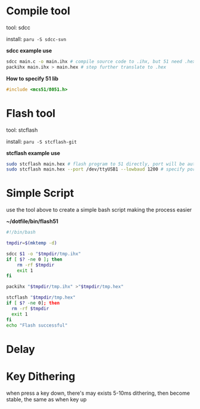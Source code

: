 # Compile tool
tool: sdcc

install: `paru -S sdcc-svn`

**sdcc example use**
```bash
sdcc main.c -o main.ihx # compile source code to .ihx, but 51 need .hex to run, so we need another step to translate
packihx main.ihx > main.hex # step further translate to .hex
```

**How to specify 51 lib**
```c
#include <mcs51/8051.h>
```

# Flash tool
tool: stcflash

install: `paru -S stcflash-git`

**stcflash example use**
```bash
sudo stcflash main.hex # flash program to 51 directly, port will be auto detected
sudo stcflash main.hex --port /dev/ttyUSB1 --lowbaud 1200 # specify port & baudrate manually
```
# Simple Script

use the tool above to create a simple bash script making the process easier

**~/dotfile/bin/flash51**
```bash
#!/bin/bash

tmpdir=$(mktemp -d)

sdcc $1 -o "$tmpdir/tmp.ihx"
if [ $? -ne 0 ]; then
    rm -rf $tmpdir
    exit 1
fi

packihx "$tmpdir/tmp.ihx" >"$tmpdir/tmp.hex"

stcflash "$tmpdir/tmp.hex"
if [ $? -ne 0]; then
  rm -rf $tmpdir
  exit 1
fi
echo "Flash successful"

```

# Delay

# Key Dithering

when press a key down, there's may exists 5-10ms dithering, then become stable, the same as when key up


